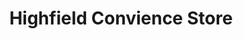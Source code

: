 ---
title: "Highfield Convience Store"
url: /blackpool/highfield-convience-store/
shop: convenience
---